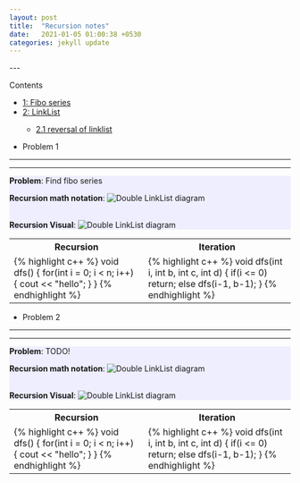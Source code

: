 ```yaml
---
layout: post
title:  "Recursion notes"
date:   2021-01-05 01:00:38 +0530
categories: jekyll update
---
```

<link rel="stylesheet" href="/css/table.css">
---
<div id="toc_container">
<p class="toc_title">Contents</p>
<ul class="toc_list">
  <li><a href="#First_Point_Header">1: Fibo series</a></li>
<li><a href="#Second_Point_Header">2: LinkList</a></li>
<ul>
    <li><a href="#Second_Sub_Point_1">2.1 reversal of linklist</a></li>
  </ul>

</ul>
</div>







* Problem 1
---
---
<div style="background-color: #EEEEFF">
<!-- #EEEEFF -->
<b id="First_Point_Header">Problem</b>: Find fibo series
<br />

<b>Recursion math notation</b>: 
<img src="/images/prob1/mathnotation1.jpg" alt="Double LinkList diagram">

<br />
<b>Recursion Visual</b>: 
<img src="/images/prob1/recursion1.jpg" alt="Double LinkList diagram">
<br />

</div>
<table class="center" >
    <!-- <thead>
        <tr>
            <th colspan="2" style="text-align:center">
            CODE
          </th>
        </tr>
    </thead> -->
  <tr>
    <th>
      Recursion
    </th>
    <th>
      Iteration
    </th>
  </tr>
  <tr>
    <td class="inner">
{% highlight c++ %}
void dfs()
{
  for(int i = 0; i < n; i++)
  {
    cout << "hello";
  }
}
{% endhighlight %}
    </td>
    <td>
{% highlight c++ %}
void dfs(int i, int b, int c, int d)
{
if(i <= 0)
  return;
else
  dfs(i-1, b-1);
}
{% endhighlight %}
    </td>
  </tr>
</table>


* Problem 2
---
---
<div style="background-color: #EEEEFF">
<!-- #EEEEFF -->
<b id="Second_Point_Header">Problem</b>: TODO!
<br />

<b>Recursion math notation</b>: 
<img src="/images/prob1/mathnotation1.jpg" alt="Double LinkList diagram">

<br />
<b>Recursion Visual</b>: 
<img src="/images/prob1/recursion1.jpg" alt="Double LinkList diagram">
<br />

</div>
<table class="center" >
    <!-- <thead>
        <tr>
            <th colspan="2" style="text-align:center">
            CODE
          </th>
        </tr>
    </thead> -->
  <tr>
    <th>
      Recursion
    </th>
    <th>
      Iteration
    </th>
  </tr>
  <tr>
    <td class="inner">
{% highlight c++ %}
void dfs()
{
  for(int i = 0; i < n; i++)
  {
    cout << "hello";
  }
}
{% endhighlight %}
    </td>
    <td>
{% highlight c++ %}
void dfs(int i, int b, int c, int d)
{
if(i <= 0)
  return;
else
  dfs(i-1, b-1);
}
{% endhighlight %}
    </td>
  </tr>
</table>







